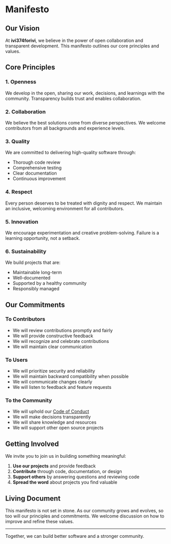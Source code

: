 # Manifesto

## Our Vision

At **ivi374forivi**, we believe in the power of open collaboration and transparent development. This manifesto outlines our core principles and values.

## Core Principles

### 1. Openness

We develop in the open, sharing our work, decisions, and learnings with the community. Transparency builds trust and enables collaboration.

### 2. Collaboration

We believe the best solutions come from diverse perspectives. We welcome contributors from all backgrounds and experience levels.

### 3. Quality

We are committed to delivering high-quality software through:
- Thorough code review
- Comprehensive testing
- Clear documentation
- Continuous improvement

### 4. Respect

Every person deserves to be treated with dignity and respect. We maintain an inclusive, welcoming environment for all contributors.

### 5. Innovation

We encourage experimentation and creative problem-solving. Failure is a learning opportunity, not a setback.

### 6. Sustainability

We build projects that are:
- Maintainable long-term
- Well-documented
- Supported by a healthy community
- Responsibly managed

## Our Commitments

### To Contributors

- We will review contributions promptly and fairly
- We will provide constructive feedback
- We will recognize and celebrate contributions
- We will maintain clear communication

### To Users

- We will prioritize security and reliability
- We will maintain backward compatibility when possible
- We will communicate changes clearly
- We will listen to feedback and feature requests

### To the Community

- We will uphold our [Code of Conduct](CODE_OF_CONDUCT.md)
- We will make decisions transparently
- We will share knowledge and resources
- We will support other open source projects

## Getting Involved

We invite you to join us in building something meaningful:

1. **Use our projects** and provide feedback
2. **Contribute** through code, documentation, or design
3. **Support others** by answering questions and reviewing code
4. **Spread the word** about projects you find valuable

## Living Document

This manifesto is not set in stone. As our community grows and evolves, so too will our principles and commitments. We welcome discussion on how to improve and refine these values.

---

Together, we can build better software and a stronger community.
